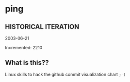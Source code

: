 # ping

## HISTORICAL ITERATION
2003-06-21

Incremented: 2210

## What is this?? 
Linux skills to hack the github commit visualization chart `;-)`
